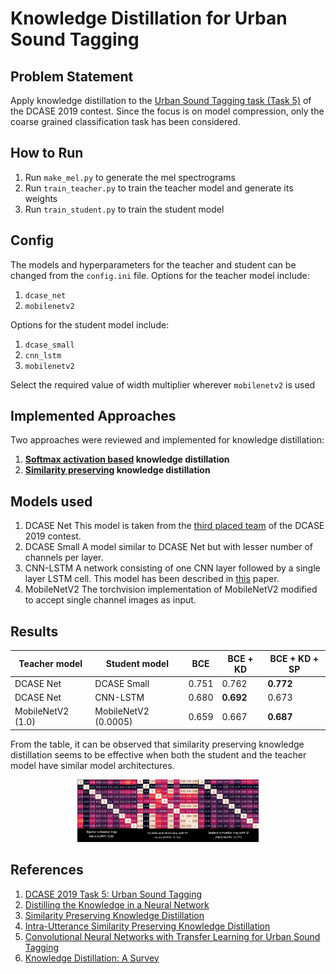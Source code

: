 # Knowledge Distillation for Urban Sound Tagging

## Problem Statement
Apply knowledge distillation to the [Urban Sound Tagging task (Task 5)](http://dcase.community/challenge2019/task-urban-sound-tagging) of the DCASE 2019 contest. Since the focus is on model compression, only the coarse grained classification task has been considered. 

## How to Run
1. Run `make_mel.py` to generate the mel spectrograms
2. Run `train_teacher.py` to train the teacher model and generate its weights
3. Run `train_student.py` to train the student model

## Config
The models and hyperparameters for the teacher and student can be changed from the `config.ini` file.
Options for the teacher model include: <br>
1. `dcase_net`
2. `mobilenetv2` 

Options for the student model include: <br>
1. `dcase_small`
2. `cnn_lstm`
3. `mobilenetv2`

Select the required value of width multiplier wherever `mobilenetv2` is used

## Implemented Approaches
Two approaches were reviewed and implemented for knowledge distillation:
1. <b>[Softmax activation based](https://arxiv.org/abs/1503.02531)  knowledge distillation</b>
2. <b>[Similarity preserving](https://openaccess.thecvf.com/content_ICCV_2019/papers/Tung_Similarity-Preserving_Knowledge_Distillation_ICCV_2019_paper.pdf) knowledge distillation </b> 

## Models used
1. DCASE Net
This model is taken from the [third placed team](http://dcase.community/documents/challenge2019/technical_reports/DCASE2019_Kim_107.pdf) of the DCASE 2019 contest.
2. DCASE Small
A model similar to DCASE Net but with lesser number of channels per layer.
3. CNN-LSTM
A network consisting of one CNN layer followed by a single layer LSTM cell. This model has been described in [this](https://indico2.conference4me.psnc.pl/event/35/contributions/2907/) paper.
4. MobileNetV2
The torchvision implementation of MobileNetV2 modified to accept single channel images as input.

## Results

| Teacher model | Student model | BCE | BCE + KD | BCE + KD + SP |
|---|---|---|---|---|
| DCASE Net | DCASE Small | 0.751 | 0.762 | <b>0.772</b> |
| DCASE Net | CNN-LSTM | 0.680 | <b>0.692</b> | 0.673 |
| MobileNetV2 (1.0) | MobileNetV2 (0.0005) |0.659 | 0.667 |<b>0.687</b>|

From the table, it can be observed that similarity preserving knowledge distillation seems to be effective when both the student and the teacher model have similar model architectures.

<p align="center">
	<img src='https://github.com/hardhat5/knowledge-distillation-ust/blob/master/images/activation_map.jpg' height=100/>
</p>

## References
1. [DCASE 2019 Task 5: Urban Sound Tagging](http://dcase.community/challenge2019/task-urban-sound-tagging)
2. [Distilling the Knowledge in a Neural Network](https://arxiv.org/abs/1503.02531)
3. [Similarity Preserving Knowledge Distillation](https://openaccess.thecvf.com/content_ICCV_2019/papers/Tung_Similarity-Preserving_Knowledge_Distillation_ICCV_2019_paper.pdf)
4. [Intra-Utterance Similarity Preserving Knowledge Distillation](https://indico2.conference4me.psnc.pl/event/35/contributions/2907/)
5. [Convolutional Neural Networks with Transfer Learning for Urban Sound Tagging](http://dcase.community/documents/challenge2019/technical_reports/DCASE2019_Kim_107.pdf)
6. [Knowledge Distillation: A Survey](https://arxiv.org/abs/2006.05525)


